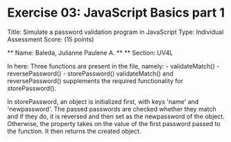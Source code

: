 # Exercise 03: JavaScript Basics part 1

Title: Simulate a password validation program in JavaScript
Type: Individual Assessment
Score: (15 points)

** Name: Baleda, Julianne Paulene A. **
** Section: UV4L

In here:
    Three functions are present in the file, namely:
        - validateMatch()
        - reversePassword()
        - storePassword()
    validateMatch() and reversePassword() supplements the required functionality for storePassword().

In storePassword, an object is initialized first, with keys 'name' and 'newpassword'. The passed passwords are checked whether they match and if they do, it is reversed and then set as the newpassword of the object. Otherwise, the property takes on the value of the first password passed to the function. It then returns the created object.
    
